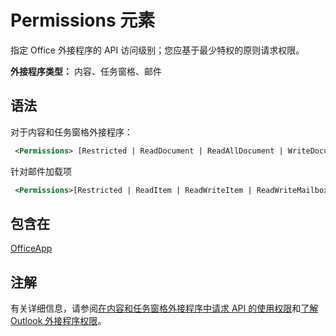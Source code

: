 # <a name="permissions-element"></a>Permissions 元素

指定 Office 外接程序的 API 访问级别；您应基于最少特权的原则请求权限。

**外接程序类型：** 内容、任务窗格、邮件

## <a name="syntax"></a>语法

对于内容和任务窗格外接程序：

```XML
 <Permissions> [Restricted | ReadDocument | ReadAllDocument | WriteDocument | ReadWriteDocument]</Permissions>
```

针对邮件加载项

```XML
 <Permissions>[Restricted | ReadItem | ReadWriteItem | ReadWriteMailbox]</Permissions>
```

## <a name="contained-in"></a>包含在

[OfficeApp](officeapp.md)

## <a name="remarks"></a>注解

有关详细信息，请参阅[在内容和任务窗格外接程序中请求 API 的使用权限](https://docs.microsoft.com/office/dev/add-ins/develop/requesting-permissions-for-api-use-in-content-and-task-pane-add-ins)和[了解 Outlook 外接程序权限](https://docs.microsoft.com/outlook/add-ins/understanding-outlook-add-in-permissions)。
